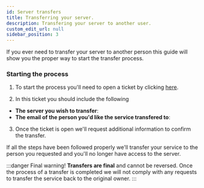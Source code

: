```yaml
---
id: Server transfers
title: Transferring your server.
description: Transfering your server to another user.
custom_edit_url: null
sidebar_position: 3
---
```


If you ever need to transfer your server to another person this guide will show you the proper way to start the transfer process.

### Starting the process

1. To start the process you'll need to open a ticket by clicking [here](https://billing.aurorahosts.com/submitticket.php?step=2&deptid=3).

2. In this ticket you should include the following
* **The server you wish to transfer**: 
* **The email of the person you'd like the service transfered to**:

3. Once the ticket is open we'll request additional information to confirm the transfer.

If all the steps have been followed properly we'll transfer your service to the person you requested and you'll no longer have access to the server.

:::danger Final warning!
**Transfers are final** and cannot be reversed. Once the process of a transfer is completed we will not comply with any requests to transfer the service back to the original owner.
:::